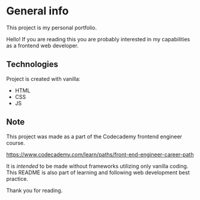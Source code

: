# General info
This project is my personal portfolio.

Hello! If you are reading this you are probably interested in my capabilities as a frontend web developer.
	
## Technologies
Project is created with vanilla:
* HTML
* CSS
* JS

## Note
This project was made as a part of the Codecademy frontend engineer course.

https://www.codecademy.com/learn/paths/front-end-engineer-career-path

It is *intended* to be made without frameworks utilizing only vanilla coding.
This README is also part of learning and following web development best practice.

Thank you for reading.
